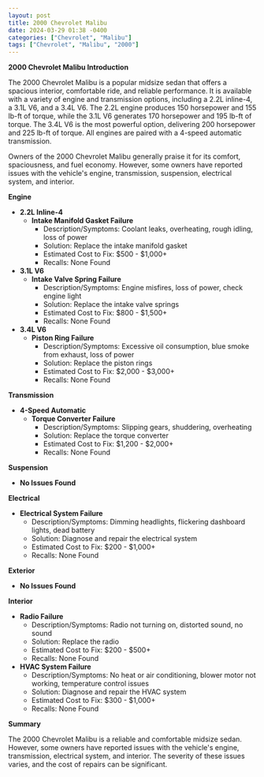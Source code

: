```yaml
---
layout: post
title: 2000 Chevrolet Malibu
date: 2024-03-29 01:38 -0400
categories: ["Chevrolet", "Malibu"]
tags: ["Chevrolet", "Malibu", "2000"]
---
```

**2000 Chevrolet Malibu Introduction**

The 2000 Chevrolet Malibu is a popular midsize sedan that offers a spacious interior, comfortable ride, and reliable performance. It is available with a variety of engine and transmission options, including a 2.2L inline-4, a 3.1L V6, and a 3.4L V6. The 2.2L engine produces 150 horsepower and 155 lb-ft of torque, while the 3.1L V6 generates 170 horsepower and 195 lb-ft of torque. The 3.4L V6 is the most powerful option, delivering 200 horsepower and 225 lb-ft of torque. All engines are paired with a 4-speed automatic transmission.

Owners of the 2000 Chevrolet Malibu generally praise it for its comfort, spaciousness, and fuel economy. However, some owners have reported issues with the vehicle's engine, transmission, suspension, electrical system, and interior.

**Engine**

* **2.2L Inline-4**
    * **Intake Manifold Gasket Failure**
        * Description/Symptoms: Coolant leaks, overheating, rough idling, loss of power
        * Solution: Replace the intake manifold gasket
        * Estimated Cost to Fix: $500 - $1,000+
        * Recalls: None Found
* **3.1L V6**
    * **Intake Valve Spring Failure**
        * Description/Symptoms: Engine misfires, loss of power, check engine light
        * Solution: Replace the intake valve springs
        * Estimated Cost to Fix: $800 - $1,500+
        * Recalls: None Found
* **3.4L V6**
    * **Piston Ring Failure**
        * Description/Symptoms: Excessive oil consumption, blue smoke from exhaust, loss of power
        * Solution: Replace the piston rings
        * Estimated Cost to Fix: $2,000 - $3,000+
        * Recalls: None Found

**Transmission**

* **4-Speed Automatic**
    * **Torque Converter Failure**
        * Description/Symptoms: Slipping gears, shuddering, overheating
        * Solution: Replace the torque converter
        * Estimated Cost to Fix: $1,200 - $2,000+
        * Recalls: None Found

**Suspension**

* **No Issues Found**

**Electrical**

* **Electrical System Failure**
    * Description/Symptoms: Dimming headlights, flickering dashboard lights, dead battery
    * Solution: Diagnose and repair the electrical system
    * Estimated Cost to Fix: $200 - $1,000+
    * Recalls: None Found

**Exterior**

* **No Issues Found**

**Interior**

* **Radio Failure**
    * Description/Symptoms: Radio not turning on, distorted sound, no sound
    * Solution: Replace the radio
    * Estimated Cost to Fix: $200 - $500+
    * Recalls: None Found
* **HVAC System Failure**
    * Description/Symptoms: No heat or air conditioning, blower motor not working, temperature control issues
    * Solution: Diagnose and repair the HVAC system
    * Estimated Cost to Fix: $300 - $1,000+
    * Recalls: None Found

**Summary**

The 2000 Chevrolet Malibu is a reliable and comfortable midsize sedan. However, some owners have reported issues with the vehicle's engine, transmission, electrical system, and interior. The severity of these issues varies, and the cost of repairs can be significant.

